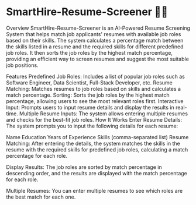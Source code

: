 # SmartHire-Resume-Screener 🤖💼
Overview
SmartHire-Resume-Screener is an AI-Powered Resume Screening System that helps match job applicants' resumes with available job roles based on their skills. The system calculates a percentage match between the skills listed in a resume and the required skills for different predefined job roles. It then sorts the job roles by the highest match percentage, providing an efficient way to screen resumes and suggest the most suitable job positions.

Features
Predefined Job Roles: Includes a list of popular job roles such as Software Engineer, Data Scientist, Full-Stack Developer, etc.
Resume Matching: Matches resumes to job roles based on skills and calculates a match percentage.
Sorting: Sorts the job roles by the highest match percentage, allowing users to see the most relevant roles first.
Interactive Input: Prompts users to input resume details and display the results in real-time.
Multiple Resume Inputs: The system allows entering multiple resumes and checks for the best-fit job roles.
How It Works
Enter Resume Details: The system prompts you to input the following details for each resume:

Name
Education
Years of Experience
Skills (comma-separated list)
Resume Matching: After entering the details, the system matches the skills in the resume with the required skills for predefined job roles, calculating a match percentage for each role.

Display Results: The job roles are sorted by match percentage in descending order, and the results are displayed with the match percentage for each role.

Multiple Resumes: You can enter multiple resumes to see which roles are the best match for each one.

